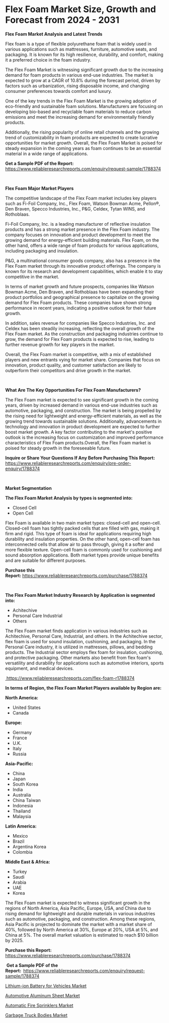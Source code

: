 <p><h1>Flex Foam Market Size, Growth and Forecast from 2024 - 2031</h1></p><p><strong>Flex Foam Market Analysis and Latest Trends</strong></p>
<p><p>Flex foam is a type of flexible polyurethane foam that is widely used in various applications such as mattresses, furniture, automotive seats, and packaging. It is known for its high resilience, durability, and comfort, making it a preferred choice in the foam industry.</p><p>The Flex Foam Market is witnessing significant growth due to the increasing demand for foam products in various end-use industries. The market is expected to grow at a CAGR of 10.8% during the forecast period, driven by factors such as urbanization, rising disposable income, and changing consumer preferences towards comfort and luxury.</p><p>One of the key trends in the Flex Foam Market is the growing adoption of eco-friendly and sustainable foam solutions. Manufacturers are focusing on developing bio-based and recyclable foam materials to reduce carbon emissions and meet the increasing demand for environmentally friendly products.</p><p>Additionally, the rising popularity of online retail channels and the growing trend of customizability in foam products are expected to create lucrative opportunities for market growth. Overall, the Flex Foam Market is poised for steady expansion in the coming years as foam continues to be an essential material in a wide range of applications.</p></p>
<p><strong>Get a Sample PDF of the Report:&nbsp;</strong> <a href="https://www.reliableresearchreports.com/enquiry/request-sample/1788374">https://www.reliableresearchreports.com/enquiry/request-sample/1788374</a></p>
<p>&nbsp;</p>
<p><strong>Flex Foam Major Market Players</strong></p>
<p><p>The competitive landscape of the Flex Foam market includes key players such as Fi-Foil Company, Inc., Flex Foam, Watson Bowman Acme, Pellon®, Den Braven, Specco Industries, Inc., P&G, Celdex, Tytan WINS, and Rothoblaas. </p><p>Fi-Foil Company, Inc. is a leading manufacturer of reflective insulation products and has a strong market presence in the Flex Foam industry. The company focuses on innovation and product development to meet the growing demand for energy-efficient building materials. Flex Foam, on the other hand, offers a wide range of foam products for various applications, including packaging and insulation.</p><p>P&G, a multinational consumer goods company, also has a presence in the Flex Foam market through its innovative product offerings. The company is known for its research and development capabilities, which enable it to stay competitive in the market.</p><p>In terms of market growth and future prospects, companies like Watson Bowman Acme, Den Braven, and Rothoblaas have been expanding their product portfolios and geographical presence to capitalize on the growing demand for Flex Foam products. These companies have shown strong performance in recent years, indicating a positive outlook for their future growth.</p><p>In addition, sales revenue for companies like Specco Industries, Inc. and Celdex has been steadily increasing, reflecting the overall growth of the Flex Foam market. As the construction and packaging industries continue to grow, the demand for Flex Foam products is expected to rise, leading to further revenue growth for key players in the market.</p><p>Overall, the Flex Foam market is competitive, with a mix of established players and new entrants vying for market share. Companies that focus on innovation, product quality, and customer satisfaction are likely to outperform their competitors and drive growth in the market.</p></p>
<p>&nbsp;</p>
<p><strong>What Are The Key Opportunities For Flex Foam Manufacturers?</strong></p>
<p><p>The Flex Foam market is expected to see significant growth in the coming years, driven by increased demand in various end-use industries such as automotive, packaging, and construction. The market is being propelled by the rising need for lightweight and energy-efficient materials, as well as the growing trend towards sustainable solutions. Additionally, advancements in technology and innovation in product development are expected to further boost market growth. A key factor contributing to the market's positive outlook is the increasing focus on customization and improved performance characteristics of Flex Foam products.Overall, the Flex Foam market is poised for steady growth in the foreseeable future.</p></p>
<p><strong>Inquire or Share Your Questions If Any Before Purchasing This Report:</strong> <a href="https://www.reliableresearchreports.com/enquiry/pre-order-enquiry/1788374">https://www.reliableresearchreports.com/enquiry/pre-order-enquiry/1788374</a></p>
<p>&nbsp;</p>
<p><strong>Market Segmentation</strong></p>
<p><strong>The Flex Foam Market Analysis by types is segmented into:</strong></p>
<p><ul><li>Closed Cell</li><li>Open Cell</li></ul></p>
<p><p>Flex Foam is available in two main market types: closed-cell and open-cell. Closed-cell foam has tightly packed cells that are filled with gas, making it firm and rigid. This type of foam is ideal for applications requiring high durability and insulation properties. On the other hand, open-cell foam has interconnected cells that allow air to pass through, giving it a softer and more flexible texture. Open-cell foam is commonly used for cushioning and sound absorption applications. Both market types provide unique benefits and are suitable for different purposes.</p></p>
<p><strong>Purchase this Report:&nbsp;</strong><a href="https://www.reliableresearchreports.com/purchase/1788374">https://www.reliableresearchreports.com/purchase/1788374</a></p>
<p>&nbsp;</p>
<p><strong>The Flex Foam Market Industry Research by Application is segmented into:</strong></p>
<p><ul><li>Achitechive</li><li>Personal Care Industrial</li><li>Others</li></ul></p>
<p><p>The Flex Foam market finds application in various industries such as Achitechive, Personal Care, Industrial, and others. In the Achitechive sector, flex foam is used for sound insulation, cushioning, and packaging. In the Personal Care industry, it is utilized in mattresses, pillows, and bedding products. The Industrial sector employs flex foam for insulation, cushioning, and protective packaging. Other markets also benefit from flex foam's versatility and durability for applications such as automotive interiors, sports equipment, and medical devices.</p></p>
<p><a href="https://www.reliableresearchreports.com/flex-foam-r1788374">&nbsp;https://www.reliableresearchreports.com/flex-foam-r1788374</a></p>
<p><strong>In terms of Region, the Flex Foam Market Players available by Region are:</strong></p>
<p>
    <p> <strong> North America: </strong>
        <ul>
            <li>United States</li>
            <li>Canada</li>
        </ul>
        </p> 
    <p> <strong> Europe: </strong>
        <ul>
            <li>Germany</li>
            <li>France</li>
            <li>U.K.</li>
            <li>Italy</li>
            <li>Russia</li>
        </ul>
        </p> 
    <p> <strong> Asia-Pacific: </strong>
        <ul>
            <li>China</li>
            <li>Japan</li>
            <li>South Korea</li>
            <li>India</li>
            <li>Australia</li>
            <li>China Taiwan</li>
            <li>Indonesia</li>
            <li>Thailand</li>
            <li>Malaysia</li>
        </ul>
        </p> 
    <p> <strong> Latin America: </strong>
        <ul>
            <li>Mexico</li>
            <li>Brazil</li>
            <li>Argentina Korea</li>
            <li>Colombia</li>
        </ul>
        </p> 
    <p> <strong> Middle East & Africa: </strong>
        <ul>
            <li>Turkey</li>
            <li>Saudi</li>
            <li>Arabia</li>
            <li>UAE</li>
            <li>Korea</li>
        </ul>
    </p>
    </p>
<p><p>The Flex Foam market is expected to witness significant growth in the regions of North America, Asia Pacific, Europe, USA, and China due to rising demand for lightweight and durable materials in various industries such as automotive, packaging, and construction. Among these regions, Asia Pacific is projected to dominate the market with a market share of 40%, followed by North America at 30%, Europe at 20%, USA at 5%, and China at 5%. The overall market valuation is estimated to reach $10 billion by 2025.</p></p>
<p><strong>Purchase this Report: </strong><a href="https://www.reliableresearchreports.com/purchase/1788374">https://www.reliableresearchreports.com/purchase/1788374</a></p>
<p>&nbsp;<strong>Get a Sample PDF of the Report:&nbsp;&nbsp;</strong><a href="https://www.reliableresearchreports.com/enquiry/request-sample/1788374">https://www.reliableresearchreports.com/enquiry/request-sample/1788374</a></p>
<p><strong></strong></p>
<p><p><a href="https://github.com/haleemasakdiya1/Market-Research-Report-List-1/blob/main/lithium-ion-battery-for-vehicles-market.md">Lithium-ion Battery for Vehicles Market</a></p><p><a href="https://medium.com/@shawnsmithv6981/automotive-aluminum-sheet-market-research-report-includes-analysis-on-market-size-share-and-growth-d5235fdfbfa1">Automotive Aluminum Sheet Market</a></p><p><a href="https://github.com/rionkhanvai01/Market-Research-Report-List-1/blob/main/automatic-fire-sprinklers-market.md">Automatic Fire Sprinklers Market</a></p><p><a href="https://medium.com/@lottierunte68/global-garbage-truck-bodies-market-trends-insights-into-growth-opportunities-and-challenges-f6ceac879bb2">Garbage Truck Bodies Market</a></p></p>
